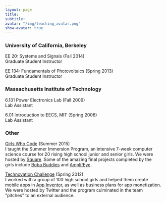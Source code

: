 ```yaml
---
layout: page
title: 
subtitle:
avatar: "/img/teaching_avatar.png"
show-avatar: true
---
```


### University of California, Berkeley

EE 20: Systems and Signals (Fall 2014)  
Graduate Student Instructor

EE 134: Fundamentals of Photovoltaics (Spring 2013)  
Graduate Student Instructor


### Massachusetts Institute of Technology

6.131 Power Electronics Lab (Fall 2009)  
Lab Assistant

6.01 Introduction to EECS, MIT (Spring 2008)  
Lab Assistant

### Other

[Girls Who Code](http://girlswhocode.com/summer-immersion-programs/) (Summer 2015)  
I taught the Summer Immersion Program, an intensive 7-week computer science course for 20 rising high school junior and senior girls.
We were hosted by [Square](https://squareup.com/). Some of the amazing final projects completed by the girls include [Boba Buddies](http://bobabuddies.github.io) and [AmplifEye](http://theamplifeyers.github.io/). 

[Technovation Challenge](http://www.technovationchallenge.org/) (Spring 2012)  
I worked with a group of 100 high school girls and helped them create mobile apps in [App Inventor](http://appinventor.mit.edu/), as well as business plans for app monetization.
We were hosted by Twitter and the program culminated in the team "pitches" to an external audience.


            
           
	